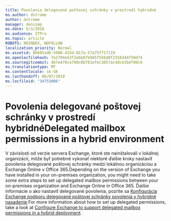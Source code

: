 ```yaml
---
title: Povolenia delegované poštovej schránky v prostredí hybridné
ms.author: dstrome
author: dstrome
manager: dansimp
ms.date: 5/3/2018
ms.audience: ITPro
ms.topic: article
ROBOTS: NOINDEX, NOFOLLOW
localization_priority: Normal
ms.assetid: 86685ad6-5988-415d-817a-57a75ff17119
ms.openlocfilehash: 7e2704e53f2ebb87b9d5f556d0f2316344f50d74
ms.sourcegitcommit: 4b7e478ce700c0b781efec3857ac4dce5bdf00c6
ms.translationtype: MT
ms.contentlocale: sk-SK
ms.lasthandoff: 06/07/2019
ms.locfileid: "34753006"
---
```

# <a name="delegated-mailbox-permissions-in-a-hybrid-environment"></a><span data-ttu-id="d53f8-102">Povolenia delegované poštovej schránky v prostredí hybridné</span><span class="sxs-lookup"><span data-stu-id="d53f8-102">Delegated mailbox permissions in a hybrid environment</span></span>

<span data-ttu-id="d53f8-103">V závislosti od verzie servera Exchange, ktoré ste nainštalovali v lokálnej organizácii, môže byť potrebné vykonať niektoré ďalšie kroky nastaviť povolenia delegované poštovej schránky medzi lokálnou organizáciou a Exchange Online v Office 365.</span><span class="sxs-lookup"><span data-stu-id="d53f8-103">Depending on the version of Exchange you have installed in your on-premises organization, you might need to take some extra steps to set up delegated mailbox permissions between your on-premises organization and Exchange Online in Office 365.</span></span> <span data-ttu-id="d53f8-104">Ďalšie informácie o ako nastaviť delegované povolenia, pozrite sa [Konfigurácia Exchange podporu delegované poštovej schránky povolenia v hybridné nasadenie](https://technet.microsoft.com/library/mt784505%28v=exchg.150%29.aspx).</span><span class="sxs-lookup"><span data-stu-id="d53f8-104">For more information about how to set up delegated permissions, take a look at [Configure Exchange to support delegated mailbox permissions in a hybrid deployment](https://technet.microsoft.com/library/mt784505%28v=exchg.150%29.aspx).</span></span>
  

